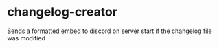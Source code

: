 # changelog-creator
Sends a formatted embed to discord on server start if the changelog file was modified
